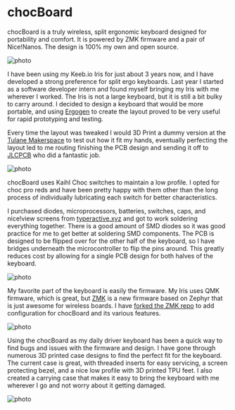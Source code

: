 # chocBoard

chocBoard is a truly wireless, split ergonomic keyboard designed for portability and comfort. It is powered by ZMK firmware and a pair of Nice!Nanos. The design is 100% my own and open source.

![photo](https://github.com/xpsKING/portfolio/raw/master/src/Content/markdown/images/iris.jpeg)

I have been using my Keeb.io Iris for just about 3 years now, and I have developed a strong preference for split ergo keyboards. Last year I started as a software developer intern and found myself bringing my Iris with me wherever I worked. The Iris is not a large keyboard, but it is still a bit bulky to carry around. I decided to design a keyboard that would be more portable, and using [Ergogen](https://github.com/ergogen/ergogen) to create the layout proved to be very useful for rapid prototyping and testing.

Every time the layout was tweaked I would 3D Print a dummy version at the [Tulane Makerspace](https://makerspace.tulane.edu) to test out how it fit my hands, eventually perfecting the layout led to me routing finishing the PCB design and sending it off to [JLCPCB](https://jlcpcb.com/) who did a fantastic job.

![photo](https://github.com/xpsKING/portfolio/raw/master/src/Content/markdown/images/portraitPCB.jpeg)

chocBoard uses Kaihl Choc switches to maintain a low profile. I opted for choc pro reds and have been pretty happy with them other than the long process of individually lubricating each switch for better characteristics.

I purchased diodes, microprocessors, batteries, switches, caps, and nice!view screens from [typeractive.xyz](https://typeractive.xyz/) and got to work soldering everything together. There is a good amount of SMD diodes so it was good practice for me to get better at soldering SMD components. The PCB is designed to be flipped over for the other half of the keyboard, so I have bridges underneath the microcontroller to flip the pins around. This greatly reduces cost by allowing for a single PCB design for both halves of the keyboard.

![photo](https://github.com/xpsKING/portfolio/raw/master/src/Content/markdown/images/pcb.png)

My favorite part of the keyboard is easily the firmware. My Iris uses QMK firmware, which is great, but [ZMK](https://github.com/zmkfirmware/zmk) is a new firmware based on Zephyr that is just awesome for wireless boards. I have [forked the ZMK repo](https://github.com/xpsking/zmk) to add configuration for chocBoard and its various features.

![photo](https://github.com/xpsKING/portfolio/raw/master/src/Content/markdown/images/chocGif.gif)

Using the chocBoard as my daily driver keyboard has been a quick way to find bugs and issues with the firmware and design. I have gone through numerous 3D printed case designs to find the perfect fit for the keyboard. The current case is great, with threaded inserts for easy servicing, a screen protecting bezel, and a nice low profile with 3D printed TPU feet. I also created a carrying case that makes it easy to bring the keyboard with me wherever I go and not worry about it getting damaged.

![photo](https://github.com/xpsKING/portfolio/raw/master/src/Content/markdown/images/chocCaseDeployGif.gif)


